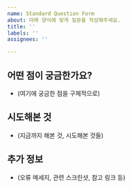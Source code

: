 ```yaml
---
name: Standard Question Form
about: 아래 양식에 맞게 질문을 작성해주세요.
title: ''
labels: ''
assignees: ''

---
```


## 어떤 점이 궁금한가요?
- (여기에 궁금한 점을 구체적으로)

## 시도해본 것
- (지금까지 해본 것, 시도해본 것들)

## 추가 정보
- (오류 메세지, 관련 스크린샷, 참고 링크 등)
